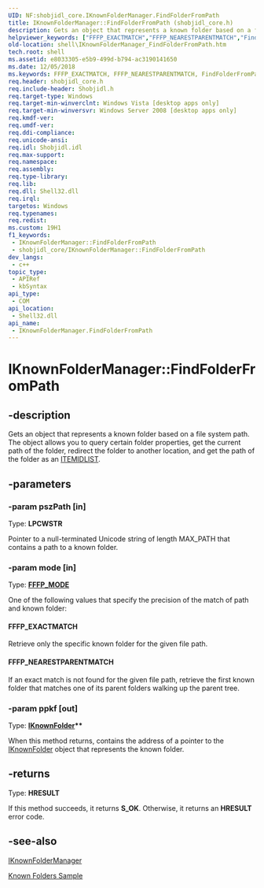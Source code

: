 ```yaml
---
UID: NF:shobjidl_core.IKnownFolderManager.FindFolderFromPath
title: IKnownFolderManager::FindFolderFromPath (shobjidl_core.h)
description: Gets an object that represents a known folder based on a file system path.
helpviewer_keywords: ["FFFP_EXACTMATCH","FFFP_NEARESTPARENTMATCH","FindFolderFromPath","FindFolderFromPath method [Windows Shell]","FindFolderFromPath method [Windows Shell]","IKnownFolderManager interface","IKnownFolderManager interface [Windows Shell]","FindFolderFromPath method","IKnownFolderManager.FindFolderFromPath","IKnownFolderManager::FindFolderFromPath","_shell_IKnownFolderManager_FindFolderFromPath","shell.IKnownFolderManager_FindFolderFromPath","shobjidl_core/IKnownFolderManager::FindFolderFromPath"]
old-location: shell\IKnownFolderManager_FindFolderFromPath.htm
tech.root: shell
ms.assetid: e8033305-e5b9-499d-b794-ac3190141650
ms.date: 12/05/2018
ms.keywords: FFFP_EXACTMATCH, FFFP_NEARESTPARENTMATCH, FindFolderFromPath, FindFolderFromPath method [Windows Shell], FindFolderFromPath method [Windows Shell],IKnownFolderManager interface, IKnownFolderManager interface [Windows Shell],FindFolderFromPath method, IKnownFolderManager.FindFolderFromPath, IKnownFolderManager::FindFolderFromPath, _shell_IKnownFolderManager_FindFolderFromPath, shell.IKnownFolderManager_FindFolderFromPath, shobjidl_core/IKnownFolderManager::FindFolderFromPath
req.header: shobjidl_core.h
req.include-header: Shobjidl.h
req.target-type: Windows
req.target-min-winverclnt: Windows Vista [desktop apps only]
req.target-min-winversvr: Windows Server 2008 [desktop apps only]
req.kmdf-ver: 
req.umdf-ver: 
req.ddi-compliance: 
req.unicode-ansi: 
req.idl: Shobjidl.idl
req.max-support: 
req.namespace: 
req.assembly: 
req.type-library: 
req.lib: 
req.dll: Shell32.dll
req.irql: 
targetos: Windows
req.typenames: 
req.redist: 
ms.custom: 19H1
f1_keywords:
 - IKnownFolderManager::FindFolderFromPath
 - shobjidl_core/IKnownFolderManager::FindFolderFromPath
dev_langs:
 - c++
topic_type:
 - APIRef
 - kbSyntax
api_type:
 - COM
api_location:
 - Shell32.dll
api_name:
 - IKnownFolderManager.FindFolderFromPath
---
```


# IKnownFolderManager::FindFolderFromPath


## -description

Gets an object that represents a known folder based on a file system path. The object allows you to query certain folder properties, get the current path of the folder, redirect the folder to another location, and get the path of the folder as an <a href="https://docs.microsoft.com/windows/desktop/api/shtypes/ns-shtypes-itemidlist">ITEMIDLIST</a>.

## -parameters

### -param pszPath [in]

Type: <b>LPCWSTR</b>

Pointer to a null-terminated Unicode string of length MAX_PATH that contains a path to a known folder.

### -param mode [in]

Type: <b><a href="https://docs.microsoft.com/windows/desktop/api/shobjidl_core/ne-shobjidl_core-fffp_mode">FFFP_MODE</a></b>

One of the following values that specify the precision of the match of path and known folder:



#### FFFP_EXACTMATCH

Retrieve only the specific known folder for the given file path.



#### FFFP_NEARESTPARENTMATCH

If an exact match is not found for the given file path, retrieve the first known folder that matches one of its parent folders walking up the parent tree.

### -param ppkf [out]

Type: <b><a href="https://docs.microsoft.com/windows/desktop/api/shobjidl_core/nn-shobjidl_core-iknownfolder">IKnownFolder</a>**</b>

When this method returns, contains the address of a pointer to the <a href="https://docs.microsoft.com/windows/desktop/api/shobjidl_core/nn-shobjidl_core-iknownfolder">IKnownFolder</a> object that represents the known folder.

## -returns

Type: <b>HRESULT</b>

If this method succeeds, it returns <b xmlns:loc="http://microsoft.com/wdcml/l10n">S_OK</b>. Otherwise, it returns an <b xmlns:loc="http://microsoft.com/wdcml/l10n">HRESULT</b> error code.

## -see-also

<a href="https://docs.microsoft.com/windows/desktop/api/shobjidl_core/nn-shobjidl_core-iknownfoldermanager">IKnownFolderManager</a>



<a href="https://docs.microsoft.com/previous-versions/windows/desktop/legacy/dd940364(v=vs.85)">Known Folders Sample</a>

